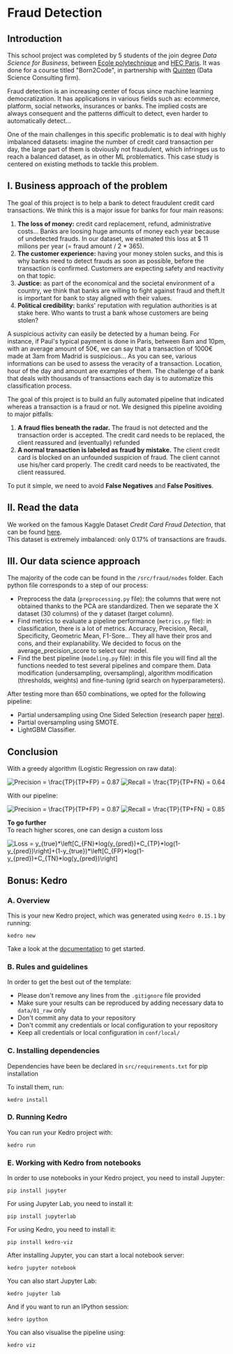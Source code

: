 # Fraud Detection

## Introduction

This school project was completed by 5 students of the join degree *Data Science for Business*, between [Ecole polytechnique](https://www.polytechnique.edu/en) and [HEC Paris](https://www.hec.edu/en). 
It was done for a course titled "Born2Code", in partnership with [Quinten](https://www.quinten-france.com/) (Data Science Consulting firm). 

Fraud detection is an increasing center of focus since machine learning democratization. It has applications in various fields such as:
ecommerce, platform, social networks, insurances or banks. The implied costs are always consequent and the
patterns difficult to detect, even harder to automatically detect…

One of the main challenges in this specific problematic is to deal with highly imbalanced
datasets: imagine the number of credit card transaction per day, the large part of them is obviously not
fraudulent, which infringes us to reach a balanced dataset, as in other ML problematics. This case study is
centered on existing methods to tackle this problem.

## I. Business approach of the problem

The goal of this project is to help a bank to detect fraudulent credit card transactions. We think this is a major issue for banks for four main reasons:
1.  **The loss of money:** credit card replacement, refund, administrative costs... Banks are loosing huge amounts of money each year because of undetected frauds. In our dataset, we estimated this loss at $ 11 milions per year (= fraud amount / 2 * 365).
2.  **The customer experience:** having your money stolen sucks, and this is why banks need to detect frauds as soon as possible, before the transaction is confirmed. Customers are expecting safety and reactivity on that topic. 
3.  **Justice:** as part of the economical and the societal environment of a country, we think that banks are willing to fight against fraud and theft.It is important for bank to stay aligned with their values. 
4.  **Political credibility:** banks' reputation with regulation authorities is at stake here. Who wants to trust a bank whose customers are being stolen?

A suspicious activity can easily be detected by a human being. 
For instance, if Paul's typical payment is done in Paris, between 8am and 10pm, with an average amount of 50€, we can say that a transaction of 1000€ made at 3am from Madrid is suspicious...
As you can see, various informations can be used to assess the veracity of a transaction. Location, hour of the day and amount are examples of them. 
The challenge of a bank that deals with thousands of transactions each day is to automatize this classification process.

The goal of this project is to build an fully automated pipeline that indicated whereas a transaction is a fraud or not. 
We designed this pipeline avoiding to major pitfalls:
1.  **A fraud flies beneath the radar.** The fraud is not detected and the transaction order is accepted. The credit card needs to be
replaced, the client reassured and (eventually) refunded
2.  **A normal transaction is labeled as fraud by mistake.** The client credit card is blocked on an unfounded suspicion of fraud. The client cannot use his/her card properly. The credit card needs to be reactivated, the client reassured. 

To put it simple, we need to avoid **False Negatives** and **False Positives**. 

## II. Read the data

We worked on the famous Kaggle Dataset *Credit Card Fraud Detection*, that can be found [here](https://www.kaggle.com/mlg-ulb/creditcardfraud).<br/>
This dataset is extremely imbalanced: only 0.17% of transactions are frauds. 

## III. Our data science approach

The majority of the code can be found in the `/src/fraud/nodes` folder.
Each python file corresponds to a step of our process:
- Preprocess the data (`preprocessing.py` file): the columns that were not obtained thanks to the PCA are standardized. Then we separate the X dataset (30 columns) of the y dataset (target column).
- Find metrics to evaluate a pipeline performance (`metrics.py` file): in classification, there is a lot of metrics. Accuracy, Precision, Recall, Specificity, Geometric Mean, F1-Sore... They all have their pros and cons, and their explanability. We decided to focus on the average_precision_score to select our model. 
- Find the best pipeline (`modeling.py` file): in this file you will find all the functions needed to test several pipelines and compare them. Data modification (undersampling, oversampling), algorithm modification (thresholds, weights) and fine-tuning (grid search on hyperparameters).

After testing more than 650 combinations, we opted for the following pipeline:
- Partial undersampling using One Sided Selection (research paper [here]( https://sci2s.ugr.es/keel/pdf/algorithm/congreso/kubat97addressing.pdf)).
- Partial oversampling using SMOTE.
- LightGBM Classifier.

## Conclusion

With a greedy algorithm (Logistic Regression on raw data):

<img src="https://latex.codecogs.com/gif.latex?Precision&space;=&space;\frac{TP}{TP&plus;FP}&space;=&space;0.87" title="Precision = \frac{TP}{TP+FP} = 0.87" />

<img src="https://latex.codecogs.com/gif.latex?Recall&space;=&space;\frac{TP}{TP&plus;FN}&space;=&space;0.64" title="Recall = \frac{TP}{TP+FN} = 0.64" />

With our pipeline:

<img src="https://latex.codecogs.com/gif.latex?Precision&space;=&space;\frac{TP}{TP&plus;FP}&space;=&space;0.87" title="Precision = \frac{TP}{TP+FP} = 0.87" />

<img src="https://latex.codecogs.com/gif.latex?Recall&space;=&space;\frac{TP}{TP&plus;FN}&space;=&space;0.85" title="Recall = \frac{TP}{TP+FN} = 0.85" />

**To go further**<br/>
To reach higher scores, one can design a custom loss

<img src="https://latex.codecogs.com/gif.latex?Loss&space;=&space;y_{true}*\left[C_{FN}*log(y_{pred})&plus;C_{TP}*log(1-y_{pred})\right]&plus;(1-y_{true})*\left[C_{FP}*log(1-y_{pred})&plus;C_{TN}*log(y_{pred})\right]" title="Loss = y_{true}*\left[C_{FN}*log(y_{pred})+C_{TP}*log(1-y_{pred})\right]+(1-y_{true})*\left[C_{FP}*log(1-y_{pred})+C_{TN}*log(y_{pred})\right]" />

## Bonus: Kedro

### A. Overview

This is your new Kedro project, which was generated using `Kedro 0.15.1` by running:

```
kedro new
```

Take a look at the [documentation](https://kedro.readthedocs.io) to get started.

### B. Rules and guidelines

In order to get the best out of the template:
 * Please don't remove any lines from the `.gitignore` file provided
 * Make sure your results can be reproduced by adding necessary data to `data/01_raw` only
 * Don't commit any data to your repository
 * Don't commit any credentials or local configuration to your repository
 * Keep all credentials or local configuration in `conf/local/`

### C. Installing dependencies

Dependencies have been be declared in `src/requirements.txt` for pip installation

To install them, run:

```
kedro install
```

### D. Running Kedro

You can run your Kedro project with:

```
kedro run
```


### E. Working with Kedro from notebooks

In order to use notebooks in your Kedro project, you need to install Jupyter:

```
pip install jupyter
```

For using Jupyter Lab, you need to install it:

```
pip install jupyterlab
```

For using Kedro, you need to install it:

```
pip install kedro-viz
```

After installing Jupyter, you can start a local notebook server:

```
kedro jupyter notebook
```

You can also start Jupyter Lab:

```
kedro jupyter lab
```

And if you want to run an IPython session:

```
kedro ipython
```
You can also visualise the pipeline using:
```
kedro viz
```
